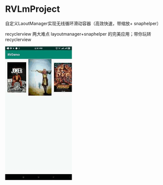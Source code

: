 # RVLmProject
自定义LaoutManager实现无线循环滑动容器（高效快速，带缩放+ snaphelper）

recyclerview  两大难点 layoutmanager+snaphelper 的完美应用；带你玩转recyclerview

![image](https://github.com/whateverlj/RVLmProject/blob/master/gif/Gif_20200305_200102.gif)
